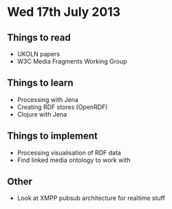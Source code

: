 # Wed 17th July 2013

## Things to read
- UKOLN papers
- W3C Media Fragments Working Group

## Things to learn
- Processing with Jena
- Creating RDF stores (OpenRDF)
- Clojure with Jena

## Things to implement
- Processing visualisation of RDF data
- Find linked media ontology to work with

## Other
- Look at XMPP pubsub architecture for realtime stuff
